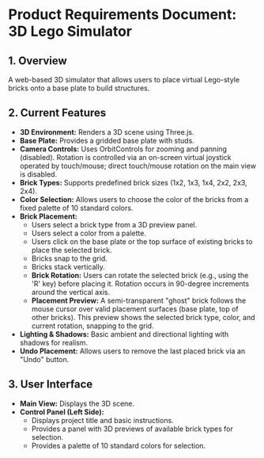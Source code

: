 # Product Requirements Document: 3D Lego Simulator

## 1. Overview

A web-based 3D simulator that allows users to place virtual Lego-style bricks onto a base plate to build structures.

## 2. Current Features

*   **3D Environment:** Renders a 3D scene using Three.js.
*   **Base Plate:** Provides a gridded base plate with studs.
*   **Camera Controls:** Uses OrbitControls for zooming and panning (disabled). Rotation is controlled via an on-screen virtual joystick operated by touch/mouse; direct touch/mouse rotation on the main view is disabled.
*   **Brick Types:** Supports predefined brick sizes (1x2, 1x3, 1x4, 2x2, 2x3, 2x4).
*   **Color Selection:** Allows users to choose the color of the bricks from a fixed palette of 10 standard colors.
*   **Brick Placement:**
    *   Users select a brick type from a 3D preview panel.
    *   Users select a color from a palette.
    *   Users click on the base plate or the top surface of existing bricks to place the selected brick.
    *   Bricks snap to the grid.
    *   Bricks stack vertically.
    *   **Brick Rotation:** Users can rotate the selected brick (e.g., using the 'R' key) before placing it. Rotation occurs in 90-degree increments around the vertical axis.
    *   **Placement Preview:** A semi-transparent "ghost" brick follows the mouse cursor over valid placement surfaces (base plate, top of other bricks). This preview shows the selected brick type, color, and current rotation, snapping to the grid.
*   **Lighting & Shadows:** Basic ambient and directional lighting with shadows for realism.
*   **Undo Placement:** Allows users to remove the last placed brick via an "Undo" button.

## 3. User Interface

*   **Main View:** Displays the 3D scene.
*   **Control Panel (Left Side):**
    *   Displays project title and basic instructions.
    *   Provides a panel with 3D previews of available brick types for selection.
    *   Provides a palette of 10 standard colors for selection.
